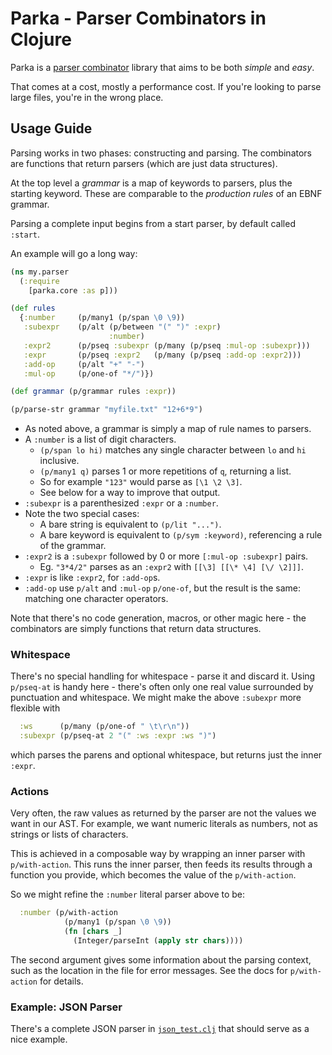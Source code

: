 # Parka - Parser Combinators in Clojure

Parka is a [parser combinator](https://en.wikipedia.org/wiki/Parser_combinator)
library that aims to be both *simple* and *easy*.

That comes at a cost, mostly a performance cost. If you're looking to parse
large files, you're in the wrong place.

## Usage Guide

Parsing works in two phases: constructing and parsing. The combinators are
functions that return parsers (which are just data structures).

At the top level a *grammar* is a map of keywords to parsers, plus the starting
keyword. These are comparable to the *production rules* of an EBNF grammar.

Parsing a complete input begins from a start parser, by default called `:start`.

An example will go a long way:

```clojure
(ns my.parser
  (:require
    [parka.core :as p]))

(def rules
  {:number     (p/many1 (p/span \0 \9))
   :subexpr    (p/alt (p/between "(" ")" :expr)
                      :number)
   :expr2      (p/pseq :subexpr (p/many (p/pseq :mul-op :subexpr)))
   :expr       (p/pseq :expr2   (p/many (p/pseq :add-op :expr2)))
   :add-op     (p/alt "+" "-")
   :mul-op     (p/one-of "*/")})

(def grammar (p/grammar rules :expr))

(p/parse-str grammar "myfile.txt" "12+6*9")
```

- As noted above, a grammar is simply a map of rule names to parsers.
- A `:number` is a list of digit characters.
    - `(p/span lo hi)` matches any single character between `lo` and `hi`
      inclusive.
    - `(p/many1 q)` parses 1 or more repetitions of `q`, returning a list.
    - So for example `"123"` would parse as `[\1 \2 \3]`.
    - See below for a way to improve that output.
- `:subexpr` is a parenthesized `:expr` or a `:number`.
- Note the two special cases:
  - A bare string is equivalent to `(p/lit "...")`.
  - A bare keyword is equivalent to `(p/sym :keyword)`, referencing a rule of
    the grammar.
- `:expr2` is a `:subexpr` followed by 0 or more `[:mul-op :subexpr]` pairs.
  - Eg. `"3*4/2"` parses as an `:expr2` with `[[\3] [[\* \4] [\/ \2]]]`.
- `:expr` is like `:expr2`, for `:add-op`s.
- `:add-op` use `p/alt` and `:mul-op` `p/one-of`, but the result is the same:
  matching one character operators.

Note that there's no code generation, macros, or other magic here - the
combinators are simply functions that return data structures.


### Whitespace

There's no special handling for whitespace - parse it and discard it. Using
`p/pseq-at` is handy here - there's often only one real value surrounded by
punctuation and whitespace. We might make the above `:subexpr` more flexible
with

```clojure
  :ws      (p/many (p/one-of " \t\r\n"))
  :subexpr (p/pseq-at 2 "(" :ws :expr :ws ")")
```

which parses the parens and optional whitespace, but returns just the inner
`:expr`.


### Actions

Very often, the raw values as returned by the parser are not the values we want
in our AST. For example, we want numeric literals as numbers, not as strings or
lists of characters.

This is achieved in a composable way by wrapping an inner parser with
`p/with-action`. This runs the inner parser, then feeds its results through a
function you provide, which becomes the value of the `p/with-action`.

So we might refine the `:number` literal parser above to be:

```clojure
  :number (p/with-action
            (p/many1 (p/span \0 \9))
            (fn [chars _]
              (Integer/parseInt (apply str chars))))
```

The second argument gives some information about the parsing context, such as
the location in the file for error messages. See the docs for `p/with-action`
for details.


### Example: JSON Parser

There's a complete JSON parser in
[`json_test.clj`](/shepheb/parka/tree/main/test/parka/json_test.clj) that should
serve as a nice example.

